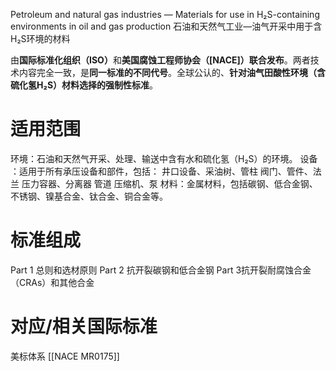 Petroleum and natural gas industries — Materials for use in H₂S-containing environments in oil and gas production
石油和天然气工业—油气开采中用于含H₂S环境的材料

由​**​国际标准化组织（ISO）​**​ 和​**​美国腐蚀工程师协会（[NACE]）​**​ ​**​联合发布​**​。两者技术内容完全一致，是​**​同一标准的不同代号​**​。全球公认的、​**​针对油气田酸性环境（含硫化氢H₂S）材料选择的强制性标准​**​。

# 适用范围

环境​​：石油和天然气开采、处理、输送中​​含有水和硫化氢（H₂S）的环境​​。
设备​​：适用于​​所有承压设备​​和部件，包括：
	井口设备、采油树、管柱
	阀门、管件、法兰
	压力容器、分离器
	管道
	压缩机、泵
材料​​：金属材料，包括碳钢、低合金钢、不锈钢、镍基合金、钛合金、铜合金等。

# 标准组成

Part 1​​ 总则和选材原则
Part 2​​ 抗开裂碳钢和低合金钢
Part 3​​ 抗开裂耐腐蚀合金（CRAs）和其他合金

# 对应/相关国际标准

美标体系
[[NACE MR0175]] 